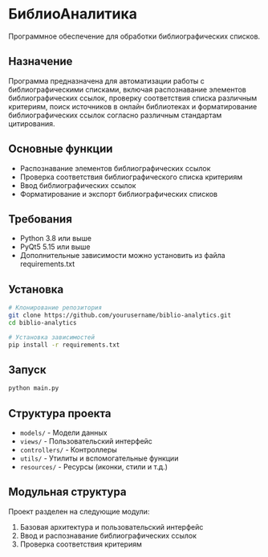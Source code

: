 # БиблиоАналитика

Программное обеспечение для обработки библиографических списков.

## Назначение

Программа предназначена для автоматизации работы с библиографическими списками, включая распознавание элементов библиографических ссылок, проверку соответствия списка различным критериям, поиск источников в онлайн библиотеках и форматирование библиографических ссылок согласно различным стандартам цитирования.

## Основные функции

- Распознавание элементов библиографических ссылок
- Проверка соответствия библиографического списка критериям
- Ввод библиографических ссылок
- Форматирование и экспорт библиографических списков

## Требования

- Python 3.8 или выше
- PyQt5 5.15 или выше
- Дополнительные зависимости можно установить из файла requirements.txt

## Установка

```bash
# Клонирование репозитория
git clone https://github.com/yourusername/biblio-analytics.git
cd biblio-analytics

# Установка зависимостей
pip install -r requirements.txt
```

## Запуск

```bash
python main.py
```

## Структура проекта

- `models/` - Модели данных
- `views/` - Пользовательский интерфейс
- `controllers/` - Контроллеры
- `utils/` - Утилиты и вспомогательные функции
- `resources/` - Ресурсы (иконки, стили и т.д.)

## Модульная структура

Проект разделен на следующие модули:

1. Базовая архитектура и пользовательский интерфейс
2. Ввод и распознавание библиографических ссылок
3. Проверка соответствия критериям